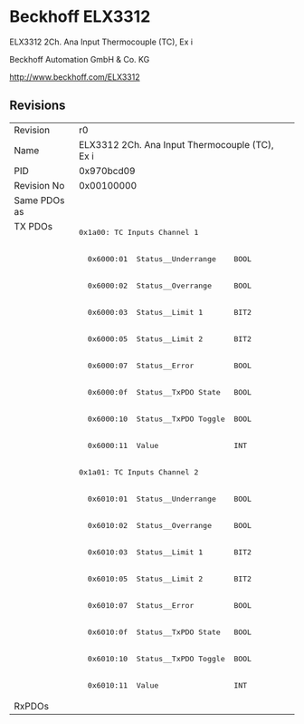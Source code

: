 # Beckhoff ELX3312

ELX3312 2Ch. Ana Input Thermocouple (TC), Ex i

Beckhoff Automation GmbH & Co. KG

http://www.beckhoff.com/ELX3312

## Revisions
<table>
<tr>
<td>Revision</td>
<td>r0</td>
</tr>
<tr>
<td>Name</td>
<td>ELX3312 2Ch. Ana Input Thermocouple (TC), Ex i</td>
</tr>
<tr>
<td>PID</td>
<td>0x970bcd09</td>
</tr>
<tr>
<td>Revision No</td>
<td>0x00100000</td>
</tr>
<tr>
<td>Same PDOs as</td>
<td></td>
</tr>
<tr>
<td rowspan=18 valign=top>TX PDOs</td>
<td><pre>0x1a00: TC Inputs Channel 1</pre></td>
<td></td>
</tr>
<tr>
<td><pre>  0x6000:01  Status__Underrange    BOOL</pre></td>
</tr>
<tr>
<td><pre>  0x6000:02  Status__Overrange     BOOL</pre></td>
</tr>
<tr>
<td><pre>  0x6000:03  Status__Limit 1       BIT2</pre></td>
</tr>
<tr>
<td><pre>  0x6000:05  Status__Limit 2       BIT2</pre></td>
</tr>
<tr>
<td><pre>  0x6000:07  Status__Error         BOOL</pre></td>
</tr>
<tr>
<td><pre>  0x6000:0f  Status__TxPDO State   BOOL</pre></td>
</tr>
<tr>
<td><pre>  0x6000:10  Status__TxPDO Toggle  BOOL</pre></td>
</tr>
<tr>
<td><pre>  0x6000:11  Value                 INT</pre></td>
</tr>
<tr>
<td><pre>0x1a01: TC Inputs Channel 2</pre></td>
</tr>
<tr>
<td><pre>  0x6010:01  Status__Underrange    BOOL</pre></td>
</tr>
<tr>
<td><pre>  0x6010:02  Status__Overrange     BOOL</pre></td>
</tr>
<tr>
<td><pre>  0x6010:03  Status__Limit 1       BIT2</pre></td>
</tr>
<tr>
<td><pre>  0x6010:05  Status__Limit 2       BIT2</pre></td>
</tr>
<tr>
<td><pre>  0x6010:07  Status__Error         BOOL</pre></td>
</tr>
<tr>
<td><pre>  0x6010:0f  Status__TxPDO State   BOOL</pre></td>
</tr>
<tr>
<td><pre>  0x6010:10  Status__TxPDO Toggle  BOOL</pre></td>
</tr>
<tr>
<td><pre>  0x6010:11  Value                 INT</pre></td>
</tr>
<tr>
<td>RxPDOs</td>
<td></td>
</tr>
</table>

